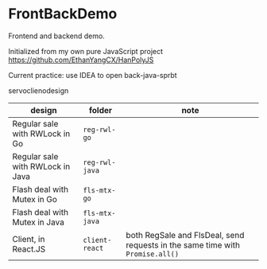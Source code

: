 # FrontBackDemo

Frontend and backend demo.

Initialized from my own pure JavaScript project https://github.com/EthanYangCX/HanPolyJS

Current practice: use IDEA to open back-java-sprbt

servoclienodesign

design|folder|note
-|-|-
Regular sale with RWLock in Go|`reg-rwl-go`|
Regular sale with RWLock in Java|`reg-rwl-java`|
Flash deal with Mutex in Go|`fls-mtx-go`|
Flash deal with Mutex in Java|`fls-mtx-java`|
Client, in React.JS|`client-react`|both RegSale and FlsDeal, send requests in the same time with `Promise.all()`

